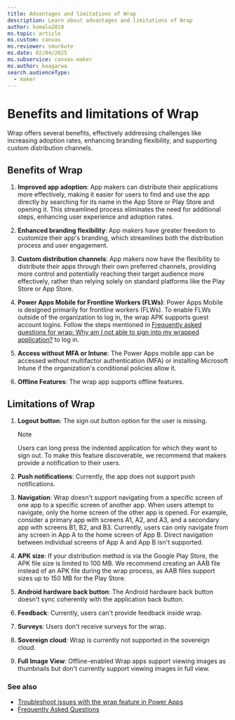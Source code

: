 ```yaml
---
title: Advantages and limitations of Wrap
description: Learn about advantages and limitations of Wrap
author: komala2019
ms.topic: article
ms.custom: canvas
ms.reviewer: smurkute
ms.date: 02/04/2025
ms.subservice: canvas-maker
ms.author: koagarwa
search.audienceType: 
  - maker
---
```


# Benefits and limitations of Wrap

Wrap offers several benefits, effectively addressing challenges like increasing adoption rates, enhancing branding flexibility, and supporting custom distribution channels.

## Benefits of Wrap

1. **Improved app adoption**: App makers can distribute their applications more effectively, making it easier for users to find and use the app directly by searching for its name in the App Store or Play Store and opening it. This streamlined process eliminates the need for additional steps, enhancing user experience and adoption rates.

1. **Enhanced branding flexibility**: App makers have greater freedom to customize their app's branding, which streamlines both the distribution process and user engagement.

1. **Custom distribution channels**: App makers now have the flexibility to distribute their apps through their own preferred channels, providing more control and potentially reaching their target audience more effectively, rather than relying solely on standard platforms like the Play Store or App Store.

1. **Power Apps Mobile for Frontline Workers (FLWs)**: Power Apps Mobile is designed primarily for frontline workers (FLWs). To enable FLWs outside of the organization to log in, the wrap APK supports guest account logins. Follow the steps mentioned in [Frequently asked questions for wrap: Why am I not able to sign into my wrapped application?](faq.yml) to log in.

1. **Access without MFA or Intune**: The Power Apps mobile app can be accessed without multifactor authentication (MFA) or installing Microsoft Intune if the organization's conditional policies allow it.

1. **Offline Features**: The wrap app supports offline features.

## Limitations of Wrap

1. **Logout button**: The sign out button option for the user is missing.
   > [!NOTE]
   > Users can long press the indented application for which they want to sign out. To make this feature discoverable, we recommend that makers provide a notification to their users.

1. **Push notifications**:  Currently, the app does not support push notifications.

1. **Navigation**: Wrap doesn't support navigating from a specific screen of one app to a specific screen of another app. When users attempt to navigate, only the home screen of the other app is opened. For example, consider a primary app with screens A1, A2, and A3, and a secondary app with screens B1, B2, and B3. Currently, users can only navigate from any screen in App A to the home screen of App B. Direct navigation between individual screens of App A and App B isn't supported.

1. **APK size**: If your distribution method is via the Google Play Store, the APK file size is limited to 100 MB. We recommend creating an AAB file instead of an APK file during the wrap process, as AAB files support sizes up to 150 MB for the Play Store.

1. **Android hardware back button**: The Android hardware back button doesn't sync coherently with the application back button.

1. **Feedback**:  Currently, users can't provide feedback inside wrap.

1. **Surveys**: Users don't receive surveys for the wrap.

1. **Sovereign cloud**: Wrap is currently not supported in the sovereign cloud.

1. **Full Image View**: Offline-enabled Wrap apps support viewing images as thumbnails but don't currently support viewing images in full view. 

### See also

- [Troubleshoot issues with the wrap feature in Power Apps](/troubleshoot/power-platform/power-apps/manage-apps-and-solutions/wrap-issues)
- [Frequently Asked Questions](faq.yml)